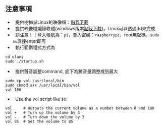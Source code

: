 注意事項
--------------
*   提供樹梅派Linux的映像檔：[點我下載](https://drive.google.com/file/d/0BzKhDssP3107TlhXTDJ5LTRwUnc/view?usp=sharing)
*   提供映像檔燒錄軟體(windows版本[點我下載](https://drive.google.com/file/d/0BzKhDssP3107WVkyQ3JiTkZvSWM/view?usp=sharing))，Linux可以透過dd來完成
*   請注意！！登入帳號為：`pi`，登入密碼：`raspberrypi`，root無密碼，`sudo su`直接enter即可
*   執行範例程式方式為
```
cd olami
sudo ./startup.sh
```


*   提供聲音調整command, 底下為將音量調整成到最大
```
sudo cp vol /usr/local/bin
sudo chmod a+x /usr/local/bin/vol
vol 100
```
*   Use the vol script like so:
```
vol     # Outputs the current volume as a number between 0 and 100
vol +   # Turn up the volume by 3
vol -   # Turn down the volume by 3
vol 85  # Set the volume to 85
```
